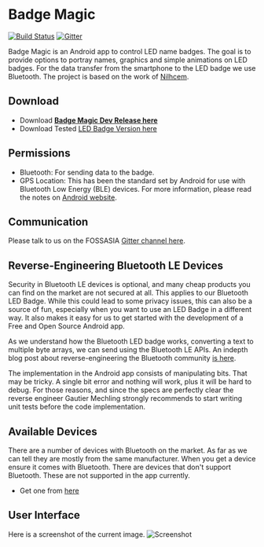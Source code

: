 # Badge Magic
[![Build Status](https://travis-ci.org/fossasia/badge-magic-android.svg?branch=development)](https://travis-ci.org/fossasia/badge-magic-android)
[![Gitter](https://img.shields.io/badge/chat-on%20gitter-ff006f.svg?style=flat-square)](https://gitter.im/fossasia/fossasia)

Badge Magic is an Android app to control LED name badges. The goal is to provide options to portray names, graphics and simple animations on LED badges. For the data transfer from the smartphone to the LED badge we use Bluetooth. The project is based on the work of [Nilhcem](https://github.com/Nilhcem).

## Download

* Download **[Badge Magic Dev Release here](https://github.com/fossasia/badge-magic-android/blob/apk/badge-magic-dev-release.apk)**
* Download Tested [LED Badge Version here](https://github.com/fossasia/badge-magic-android/blob/apk/LED-badge-dev.apk)

## Permissions
* Bluetooth: For sending data to the badge.
* GPS Location: This has been the standard set by Android for use with Bluetooth Low Energy (BLE) devices. For more information, please read the notes on [Android website](https://source.android.com/devices/bluetooth/ble).

## Communication

Please talk to us on the FOSSASIA [Gitter channel here](https://gitter.im/fossasia/fossasia).

## Reverse-Engineering Bluetooth LE Devices

Security in Bluetooth LE devices is optional, and many cheap products you can find on the market are not secured at all. This applies to our Bluetooth LED Badge. While this could lead to some privacy issues, this can also be a source of fun, especially when you want to use an LED Badge in a different way. It also makes it easy for us to get started with the development of a Free and Open Source Android app. 

As we understand how the Bluetooth LED badge works, converting a text to multiple byte arrays, we can send using the Bluetooth LE APIs. An indepth blog post about reverse-engineering the Bluetooth community [is here](http://nilhcem.com/iot/reverse-engineering-bluetooth-led-name-badge). 

The implementation in the Android app consists of manipulating bits. That may be tricky. A single bit error and nothing will work, plus it will be hard to debug. For those reasons, and since the specs are perfectly clear the reverse engineer Gautier Mechling strongly recommends to start writing unit tests before the code implementation. 

## Available Devices

There are a number of devices with Bluetooth on the market. As far as we can tell they are mostly from the same manufacturer. When you get a device ensure it comes with Bluetooth. There are devices that don't support Bluetooth. These are not supported in the app currently.
* Get one from [here](https://sg.pslab.io/product/led-badge/)

## User Interface

Here is a screenshot of the current image.
![Screenshot](./docs/images/badge-magic-screenshot.jpg)
